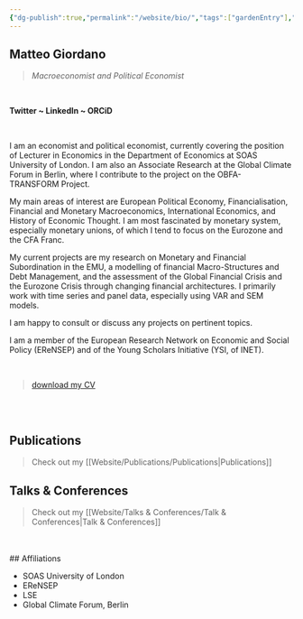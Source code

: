 ```yaml
---
{"dg-publish":true,"permalink":"/website/bio/","tags":["gardenEntry"],"created":"2023-12-11T21:23:44.795+00:00"}
---
```


## Matteo Giordano

> *Macroeconomist and Political Economist*

<br />

__Twitter ~ LinkedIn ~ ORCiD__

<br />

I am an economist and political economist, currently covering the position of Lecturer in Economics in the Department of Economics at SOAS University of London. I am also an Associate Research at the Global Climate Forum in Berlin, where I contribute to the project on the OBFA-TRANSFORM Project.

My main areas of interest are European Political Economy, Financialisation, Financial and Monetary Macroeconomics, International Economics, and History of Economic Thought. I am most fascinated by monetary system, especially monetary unions, of which I tend to focus on the Eurozone and the CFA Franc.

My current projects are my research on Monetary and Financial Subordination in the EMU, a modelling of financial Macro-Structures and Debt Management, and the assessment of the Global Financial Crisis and the Eurozone Crisis through changing financial architectures. I primarily work with time series and panel data, especially using VAR and SEM models.

I am happy to consult or discuss any projects on pertinent topics.

I am a member of the European Research Network on Economic and Social Policy (EReNSEP) and of the Young Scholars Initiative (YSI, of INET).

<br />

> [download my CV](https://www.dropbox.com/scl/fi/nq689db8rz3aekscmhbbp/CV_MG_Academic.pdf?rlkey=7qaswnwdhfw149k5zv8tdevkk&dl=0)

<br />
<br />

## Publications

> Check out my [[Website/Publications/Publications\|Publications]]

## Talks & Conferences

> Check out my [[Website/Talks & Conferences/Talk & Conferences\|Talk & Conferences]]

<br />
<br />
## Affiliations

- SOAS University of London
- EReNSEP
- LSE
- Global Climate Forum, Berlin